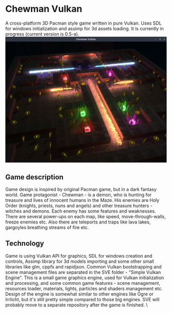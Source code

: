 # Chewman Vulkan
A cross-platform 3D Pacman style game written in pure Vulkan. Uses SDL for windows initialization and assimp for 3d assets loading. It is currently in progress (current version is 0.5-a).
![enter image description here](https://github.com/RMDarth/Chewman-Vulkan/blob/master/Screenshot_20190826.png?raw=true)

## Game description
Game design is inspired by original Pacman game, but in a dark fantasy world. Game protagonist - Chewman - is a demon, who is hunting for treasure and lives of innocent humans in the Maze. His enemies are Holy Order (knights, priests, nuns and angels) and other treasure hunters - witches and demons. Each enemy has some features and weaknesses. There are several power-ups on each map, like speed, move-through-walls, freeze enemies etc. Also there are teleports and traps like lava lakes, gargoyles breathing streams of fire etc.

## Technology
Game is using Vulkan API for graphics, SDL for windows creation and controls, Assimp library for 3d models importing and some other small libraries like glm, cppfs and rapidjson. Common Vulkan bootstrapping and scene management files are separated in the SVE folder - "Simple Vulkan Engine". This is a small game graphics engine, used for Vulkan initialization and processing, and some common game features - scene management, resources loader, materials, lights, particles and shaders management etc. Design of the engine is somewhat similar to other engines like Ogre or Irrlicht, but it's still pretty simple compared to those big engines. SVE will probably move to a separate repository after the game is finished. \

